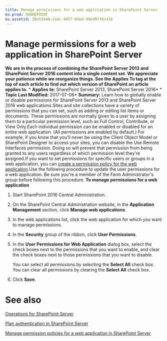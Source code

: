 ```yaml
---
title: Manage permissions for a web application in SharePoint Server
ms.prod: SHAREPOINT
ms.assetid: 28a53440-2adc-4957-84bd-99ed97f0c430
---
```



# Manage permissions for a web application in SharePoint Server
 **We are in the process of combining the SharePoint Server 2013 and SharePoint Server 2016 content into a single content set. We appreciate your patience while we reorganize things. See the Applies To tag at the top of each article to find out which version of SharePoint an article applies to.** * **Applies to:** SharePoint Server 2013, SharePoint Server 2016*  * **Topic Last Modified:** 2017-07-06* **Summary:** Learn how to globally enable or disable permissions for SharePoint Server 2013 and SharePoint Server 2016 web applications.Sites and site collections have a variety of permissions that you can set, such as adding or editing list items or documents. These permissions are normally given to a user by assigning them to a particular permission level, such as Full Control, Contribute, or View Only.Each individual permission can be enabled or disabled for an entire web application. (All permissions are enabled by default.) For example, if you know that you'll never be using the Client Object Model or SharePoint Designer to access your sites, you can disable the Use Remote Interfaces permission. Doing so will prevent that permission from being granted to any users regardless of which permission level they're assigned.If you want to set permissions for specific users or groups in a web application, you can  [create a permission policy for the web application](html/manage-permission-policies-for-a-web-application-in-sharepoint-server.md).Use the following procedure to update the user permissions for a web application. Be sure you're a member of the Farm Administrator's group before following this procedure. **To manage permissions for a web application**
1. Start SharePoint 2016 Central Administration.
    
  
2. On the SharePoint Central Administration website, in the **Application Management** section, click **Manage web applications**.
    
  
3. In the web applications list, click the web application for which you want to manage permissions.
    
  
4. In the **Security** group of the ribbon, click **User Permissions**.
    
  
5. In the **User Permissions for Web Application** dialog box, select the check boxes next to the permissions that you want to enable, and clear the check boxes next to those permissions that you want to disable.
    
    You can select all permissions by selecting the **Select All** check box. You can clear all permissions by clearing the **Select All** check box.
    
  
6. Click **Save**.
    
  

# See also

#### 

 [Operations for SharePoint Server](html/operations-for-sharepoint-server.md)
  
    
    
 [Plan authentication in SharePoint Server](html/plan-authentication-in-sharepoint-server.md)
  
    
    
 [Manage permission policies for a web application in SharePoint Server](html/manage-permission-policies-for-a-web-application-in-sharepoint-server.md)
  
    
    

  
    
    

